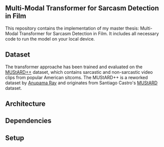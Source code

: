 ## Multi-Modal Transformer for Sarcasm Detection in Film

This repository contains the implementation of my master thesis: Multi-Modal Transformer for Sarcasm Detection in Film. 
It includes all necessary code to run the model on your local device.

## Dataset

The transformer approache has been trained and evaluated on the [MUStARD++](https://github.com/cfiltnlp/MUStARD_Plus_Plus) dataset, which contains sarcastic and non-sarcastic video clips from popular American sitcoms. The MUStARD++ is a reworked dataset by [Anupama Ray](https://aclanthology.org/2022.lrec-1.756.pdf) and originates from Santiago Castro's [MUStARD](https://github.com/soujanyaporia/MUStARD) dataset.

## Architecture


## Dependencies


## Setup
